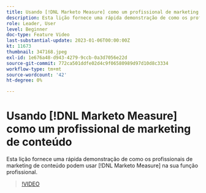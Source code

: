 ```yaml
---
title: Usando [!DNL Marketo Measure] como um profissional de marketing de conteúdo
description: Esta lição fornece uma rápida demonstração de como os profissionais de marketing de conteúdo podem usar [!DNL Marketo Measure] na sua função profissional.
role: Leader, User
level: Beginner
doc-type: Feature Video
last-substantial-update: 2023-01-06T00:00:00Z
kt: 11673
thumbnail: 347168.jpeg
exl-id: 1e676a48-d943-4279-9ccb-0a3d7056e22d
source-git-commit: 772ca501ddfe02d4c9f06580989d97d10d8c3334
workflow-type: tm+mt
source-wordcount: '42'
ht-degree: 0%

---
```


# Usando [!DNL Marketo Measure] como um profissional de marketing de conteúdo

Esta lição fornece uma rápida demonstração de como os profissionais de marketing de conteúdo podem usar [!DNL Marketo Measure] na sua função profissional.

>[!VIDEO](https://video.tv.adobe.com/v/347168/?quality=12&learn=on)
